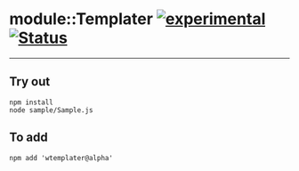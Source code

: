 
# module::Templater [![experimental](https://img.shields.io/badge/stability-experimental-orange.svg)](https://github.com/emersion/stability-badges#experimental) [![Status](https://github.com/Wandalen/wTemplater/workflows/Test/badge.svg)](https://github.com/Wandalen/wTemplater/actions?query=workflow%3ATest)

___

## Try out
```
npm install
node sample/Sample.js
```

## To add
```
npm add 'wtemplater@alpha'
```

